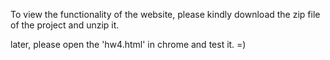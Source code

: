To view the functionality of the website, please kindly download the zip file of the project and unzip it.

later, please open the 'hw4.html' in chrome and test it. =)
